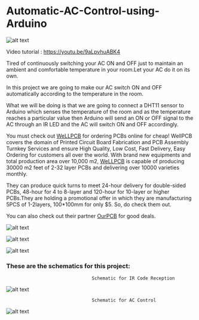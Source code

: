 # Automatic-AC-Control-using-Arduino

![alt text](https://github.com/akarsh98/Automatic-AC-Control-using-Arduino/blob/master/images/11.PNG)

Video tutorial : https://youtu.be/9aLpvhuABK4

Tired of continuously switching your AC ON and OFF just to maintain an ambient and comfortable temperature in your room.Let your AC do it on its own.

In this project we are going to make our AC switch ON and OFF automatically according to the temperature in the room.

What we will be doing is that we are going to connect a DHT11 sensor to Arduino which senses the temperature of the room and as the temperature reaches a particular value then Arduino will send an ON or OFF signal to the AC through an IR LED and the AC will switch ON and OFF accordingly.

You must check out [WeLLPCB](https://www.wellpcb.com/) for ordering PCBs online for cheap!
WellPCB covers the domain of Printed Circuit Board Fabrication and PCB Assembly Turnkey Services and ensure High Quality, Low Cost, Fast Delivery, Easy Ordering for customers all over the world. With brand new equipments and total production area over 10,000 m2, [WeLLPCB](https://www.wellpcb.com/) is capable of producing 30000 m2 feet of 2-32 layer PCBs and delivering over 10000 varieties monthly. 

They can produce quick turns to meet 24-hour delivery for double-sided PCBs, 48-hour for 4 to 8-layer and 120-hour for 10-layer or higher PCBs.They are holding a promotional offer in which they are manufacturing 5PCS of 1-2layers, 100*100mm for only $5. So, do check them out.

You can also check out their partner [OurPCB](https://www.ourpcb.com/) for good deals.


![alt text](https://github.com/akarsh98/Automatic-AC-Control-using-Arduino/blob/master/images/wellPCB.png?raw=true)

![alt text](https://github.com/akarsh98/Automatic-AC-Control-using-Arduino/blob/master/images/9.PNG)

![alt text](https://github.com/akarsh98/Automatic-AC-Control-using-Arduino/blob/master/images/5.PNG)


### These are the schematics for this project:
                                    Schematic for IR Code Reception
![alt text](https://github.com/akarsh98/Automatic-AC-Control-using-Arduino/blob/master/images/6.png)
                                    
                                    Schematic for AC Control
![alt text](https://github.com/akarsh98/Automatic-AC-Control-using-Arduino/blob/master/images/12.jpg)

